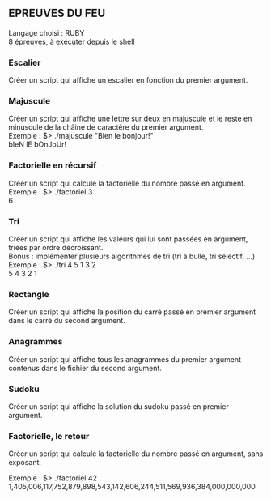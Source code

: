 ## EPREUVES DU FEU

Langage choisi : RUBY </br>
8 épreuves, à exécuter depuis le shell

### Escalier

Créer un script qui affiche un escalier en fonction du premier argument.

### Majuscule

Créer un script qui affiche une lettre sur deux en majuscule et le reste en minuscule de la châine de caractère du premier argument. </br>
Exemple : $> ./majuscule "Bien le bonjour!" </br>
bIeN lE bOnJoUr!

### Factorielle en récursif 

Créer un script qui calcule la factorielle du nombre passé en argument. </br>
Exemple : $> ./factoriel 3 </br>
6

### Tri 

Créer un script qui affiche les valeurs qui lui sont passées en argument, triées par ordre décroissant. </br>
Bonus : implémenter plusieurs algorithmes de tri (tri à bulle, tri sélectif, ...) </br>
Exemple : $> ./tri 4 5 1 3 2 </br>
5 4 3 2 1

### Rectangle 

Créer un script qui affiche la position du carré passé en premier argument dans le carré du second argument. </br>

### Anagrammes

Créer un script qui affiche tous les anagrammes du premier argument contenus dans le fichier du second argument.

### Sudoku

Créer un script qui affiche la solution du sudoku passé en premier argument.

### Factorielle, le retour

Créer un script qui calcule la factorielle du nombre passé en argument, sans exposant.

Exemple : $> ./factoriel 42 </br>
1,405,006,117,752,879,898,543,142,606,244,511,569,936,384,000,000,000
